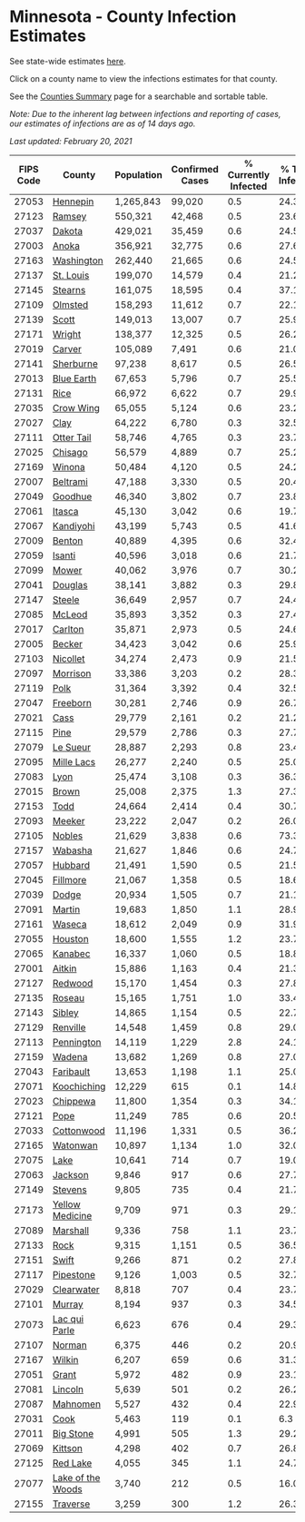 # Minnesota - County Infection Estimates

See state-wide estimates [here](/infections/us-mn).

Click on a county name to view the infections estimates for that county.

See the [Counties Summary](/infections/summary-counties) page for a searchable and sortable table.

*Note: Due to the inherent lag between infections and reporting of cases, our estimates of infections are as of 14 days ago.*

*Last updated: February 20, 2021*

|   FIPS Code |                                 County |   Population |   Confirmed Cases |   % Currently Infected |   % Total Infected |
|-------------|----------------------------------------|--------------|-------------------|------------------------|--------------------|
|       27053 |                   [Hennepin](hennepin) |    1,265,843 |            99,020 |                    0.5 |               24.3 |
|       27123 |                       [Ramsey](ramsey) |      550,321 |            42,468 |                    0.5 |               23.6 |
|       27037 |                       [Dakota](dakota) |      429,021 |            35,459 |                    0.6 |               24.5 |
|       27003 |                         [Anoka](anoka) |      356,921 |            32,775 |                    0.6 |               27.6 |
|       27163 |               [Washington](washington) |      262,440 |            21,665 |                    0.6 |               24.5 |
|       27137 |                 [St. Louis](st.-louis) |      199,070 |            14,579 |                    0.4 |               21.2 |
|       27145 |                     [Stearns](stearns) |      161,075 |            18,595 |                    0.4 |               37.1 |
|       27109 |                     [Olmsted](olmsted) |      158,293 |            11,612 |                    0.7 |               22.1 |
|       27139 |                         [Scott](scott) |      149,013 |            13,007 |                    0.7 |               25.9 |
|       27171 |                       [Wright](wright) |      138,377 |            12,325 |                    0.5 |               26.2 |
|       27019 |                       [Carver](carver) |      105,089 |             7,491 |                    0.6 |               21.0 |
|       27141 |                 [Sherburne](sherburne) |       97,238 |             8,617 |                    0.5 |               26.5 |
|       27013 |               [Blue Earth](blue-earth) |       67,653 |             5,796 |                    0.7 |               25.5 |
|       27131 |                           [Rice](rice) |       66,972 |             6,622 |                    0.7 |               29.9 |
|       27035 |                 [Crow Wing](crow-wing) |       65,055 |             5,124 |                    0.6 |               23.2 |
|       27027 |                           [Clay](clay) |       64,222 |             6,780 |                    0.3 |               32.5 |
|       27111 |               [Otter Tail](otter-tail) |       58,746 |             4,765 |                    0.3 |               23.7 |
|       27025 |                     [Chisago](chisago) |       56,579 |             4,889 |                    0.7 |               25.2 |
|       27169 |                       [Winona](winona) |       50,484 |             4,120 |                    0.5 |               24.2 |
|       27007 |                   [Beltrami](beltrami) |       47,188 |             3,330 |                    0.5 |               20.4 |
|       27049 |                     [Goodhue](goodhue) |       46,340 |             3,802 |                    0.7 |               23.8 |
|       27061 |                       [Itasca](itasca) |       45,130 |             3,042 |                    0.6 |               19.7 |
|       27067 |                 [Kandiyohi](kandiyohi) |       43,199 |             5,743 |                    0.5 |               41.6 |
|       27009 |                       [Benton](benton) |       40,889 |             4,395 |                    0.6 |               32.4 |
|       27059 |                       [Isanti](isanti) |       40,596 |             3,018 |                    0.6 |               21.7 |
|       27099 |                         [Mower](mower) |       40,062 |             3,976 |                    0.7 |               30.2 |
|       27041 |                     [Douglas](douglas) |       38,141 |             3,882 |                    0.3 |               29.8 |
|       27147 |                       [Steele](steele) |       36,649 |             2,957 |                    0.7 |               24.4 |
|       27085 |                       [McLeod](mcleod) |       35,893 |             3,352 |                    0.3 |               27.4 |
|       27017 |                     [Carlton](carlton) |       35,871 |             2,973 |                    0.5 |               24.6 |
|       27005 |                       [Becker](becker) |       34,423 |             3,042 |                    0.6 |               25.9 |
|       27103 |                   [Nicollet](nicollet) |       34,274 |             2,473 |                    0.9 |               21.5 |
|       27097 |                   [Morrison](morrison) |       33,386 |             3,203 |                    0.2 |               28.3 |
|       27119 |                           [Polk](polk) |       31,364 |             3,392 |                    0.4 |               32.5 |
|       27047 |                   [Freeborn](freeborn) |       30,281 |             2,746 |                    0.9 |               26.7 |
|       27021 |                           [Cass](cass) |       29,779 |             2,161 |                    0.2 |               21.2 |
|       27115 |                           [Pine](pine) |       29,579 |             2,786 |                    0.3 |               27.7 |
|       27079 |                   [Le Sueur](le-sueur) |       28,887 |             2,293 |                    0.8 |               23.4 |
|       27095 |               [Mille Lacs](mille-lacs) |       26,277 |             2,240 |                    0.5 |               25.0 |
|       27083 |                           [Lyon](lyon) |       25,474 |             3,108 |                    0.3 |               36.3 |
|       27015 |                         [Brown](brown) |       25,008 |             2,375 |                    1.3 |               27.3 |
|       27153 |                           [Todd](todd) |       24,664 |             2,414 |                    0.4 |               30.7 |
|       27093 |                       [Meeker](meeker) |       23,222 |             2,047 |                    0.2 |               26.0 |
|       27105 |                       [Nobles](nobles) |       21,629 |             3,838 |                    0.6 |               73.3 |
|       27157 |                     [Wabasha](wabasha) |       21,627 |             1,846 |                    0.6 |               24.7 |
|       27057 |                     [Hubbard](hubbard) |       21,491 |             1,590 |                    0.5 |               21.5 |
|       27045 |                   [Fillmore](fillmore) |       21,067 |             1,358 |                    0.5 |               18.6 |
|       27039 |                         [Dodge](dodge) |       20,934 |             1,505 |                    0.7 |               21.1 |
|       27091 |                       [Martin](martin) |       19,683 |             1,850 |                    1.1 |               28.9 |
|       27161 |                       [Waseca](waseca) |       18,612 |             2,049 |                    0.9 |               31.9 |
|       27055 |                     [Houston](houston) |       18,600 |             1,555 |                    1.2 |               23.7 |
|       27065 |                     [Kanabec](kanabec) |       16,337 |             1,060 |                    0.5 |               18.8 |
|       27001 |                       [Aitkin](aitkin) |       15,886 |             1,163 |                    0.4 |               21.3 |
|       27127 |                     [Redwood](redwood) |       15,170 |             1,454 |                    0.3 |               27.8 |
|       27135 |                       [Roseau](roseau) |       15,165 |             1,751 |                    1.0 |               33.4 |
|       27143 |                       [Sibley](sibley) |       14,865 |             1,154 |                    0.5 |               22.7 |
|       27129 |                   [Renville](renville) |       14,548 |             1,459 |                    0.8 |               29.0 |
|       27113 |               [Pennington](pennington) |       14,119 |             1,229 |                    2.8 |               24.1 |
|       27159 |                       [Wadena](wadena) |       13,682 |             1,269 |                    0.8 |               27.0 |
|       27043 |                 [Faribault](faribault) |       13,653 |             1,198 |                    1.1 |               25.0 |
|       27071 |             [Koochiching](koochiching) |       12,229 |               615 |                    0.1 |               14.8 |
|       27023 |                   [Chippewa](chippewa) |       11,800 |             1,354 |                    0.3 |               34.1 |
|       27121 |                           [Pope](pope) |       11,249 |               785 |                    0.6 |               20.5 |
|       27033 |               [Cottonwood](cottonwood) |       11,196 |             1,331 |                    0.5 |               36.2 |
|       27165 |                   [Watonwan](watonwan) |       10,897 |             1,134 |                    1.0 |               32.0 |
|       27075 |                           [Lake](lake) |       10,641 |               714 |                    0.7 |               19.0 |
|       27063 |                     [Jackson](jackson) |        9,846 |               917 |                    0.6 |               27.7 |
|       27149 |                     [Stevens](stevens) |        9,805 |               735 |                    0.4 |               21.7 |
|       27173 |     [Yellow Medicine](yellow-medicine) |        9,709 |               971 |                    0.3 |               29.1 |
|       27089 |                   [Marshall](marshall) |        9,336 |               758 |                    1.1 |               23.7 |
|       27133 |                           [Rock](rock) |        9,315 |             1,151 |                    0.5 |               36.5 |
|       27151 |                         [Swift](swift) |        9,266 |               871 |                    0.2 |               27.8 |
|       27117 |                 [Pipestone](pipestone) |        9,126 |             1,003 |                    0.5 |               32.7 |
|       27029 |               [Clearwater](clearwater) |        8,818 |               707 |                    0.4 |               23.7 |
|       27101 |                       [Murray](murray) |        8,194 |               937 |                    0.3 |               34.5 |
|       27073 |         [Lac qui Parle](lac-qui-parle) |        6,623 |               676 |                    0.4 |               29.3 |
|       27107 |                       [Norman](norman) |        6,375 |               446 |                    0.2 |               20.9 |
|       27167 |                       [Wilkin](wilkin) |        6,207 |               659 |                    0.6 |               31.3 |
|       27051 |                         [Grant](grant) |        5,972 |               482 |                    0.9 |               23.1 |
|       27081 |                     [Lincoln](lincoln) |        5,639 |               501 |                    0.2 |               26.2 |
|       27087 |                   [Mahnomen](mahnomen) |        5,527 |               432 |                    0.4 |               22.9 |
|       27031 |                           [Cook](cook) |        5,463 |               119 |                    0.1 |                6.3 |
|       27011 |                 [Big Stone](big-stone) |        4,991 |               505 |                    1.3 |               29.2 |
|       27069 |                     [Kittson](kittson) |        4,298 |               402 |                    0.7 |               26.8 |
|       27125 |                   [Red Lake](red-lake) |        4,055 |               345 |                    1.1 |               24.7 |
|       27077 | [Lake of the Woods](lake-of-the-woods) |        3,740 |               212 |                    0.5 |               16.0 |
|       27155 |                   [Traverse](traverse) |        3,259 |               300 |                    1.2 |               26.3 |